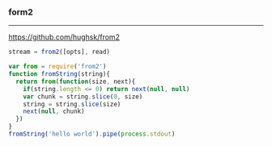 ### form2
---
https://github.com/hughsk/from2

```js
stream = from2([opts], read)

var from = require('from2')
function fromString(string){
  return from(function(size, next){
    if(string.length <= 0) return next(null, null)
    var chunk = string.slice(0, size)
    string = string.slice(size)
    next(null, chunk)
  })
}
fromString('hello world').pipe(process.stdout)
```

```
```

```
```


